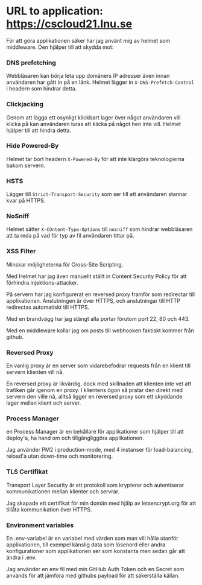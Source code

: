 # URL to application: https://cscloud21.lnu.se

För att göra applikationen säker har jag använt mig av helmet som middleware. Den hjälper till att skydda mot:

### DNS prefetching

Webbläsaren kan börja leta upp domäners IP adresser även innan användaren har gått in på en länk. Helmet lägger in `X-DNS-Prefetch-Control` i headern som hindrar detta.

### Clickjacking

Genom att lägga ett osynligt klickbart lager över något användaren vill klicka på kan användaren luras att klicka på något hen inte vill.
Helmet hjälper till att hindra detta.

### Hide Powered-By

Helmet tar bort headern `X-Powered-By` för att inte klargöra teknologierna bakom servern.

### HSTS

Lägger till `Strict-Transport-Security` som ser till att användaren stannar kvar på HTTPS.

### NoSniff

Helmet sätter `X-COntent-Type-Options` till `nosniff` som hindrar webbläsaren att ta reda på vad för typ av fil användaren tittar på.

### XSS Filter

Minskar möjligheterna för Cross-Site Scripting.



Med Helmet har jag även manuellt ställt in Content Security Policy för att förhindra injektions-attacker.

På servern har jag konfigurerat en reversed proxy framför som redirectar till applikationen. Anslutningen är över HTTPS, och anslutningar till HTTP redirectas automatiskt till HTTPS.

Med en brandvägg har jag stängt alla portar förutom port 22, 80 och 443.

Med en middleware kollar jag om posts till webhooken faktiskt kommer från github.

### Reversed Proxy

En vanlig proxy är en server som vidarebefodrar requests från en klient till servern klienten vill nå.

En reversed proxy är likvärdig, dock med skillnaden att klienten inte vet att trafiken går igenom en proxy. I klientens ögon så pratar den direkt med servern den ville nå, alltså ligger en reversed proxy som ett skyddande lager mellan klient och server.

### Process Manager

en Process Manager är en behållare för applikationer som hjälper till att deploy'a, ha hand om och tillgängliggöra applikationen.

Jag använder PM2 i production-mode, med 4 instanser för load-balancing, reload'a utan down-time och monitorering.

### TLS Certifikat

Transport Layer Security är ett protokoll som krypterar och autentiserar kommunikationen mellan klienter och servrar.

Jag skapade ett certifikat för min domän med hjälp av letsencrypt.org för att tillåta kommunikation över HTTPS.

### Environment variables

En .env-variabel är en variabel med värden som man vill hålla utanför applikationen, till exempel känslig data som lösenord eller andra konfigurationer som applikationen ser som konstanta men sedan går att ändra i .env.

Jag använder en env fil med min GitHub Auth Token och en Secret som används för att jämföra med githubs payload för att säkerställa källan.
